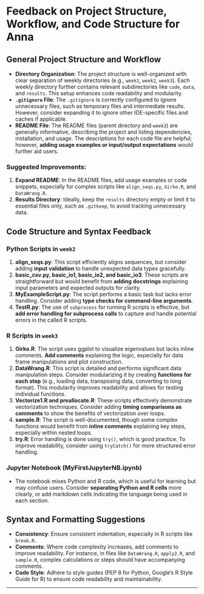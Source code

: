 
# Feedback on Project Structure, Workflow, and Code Structure for Anna

## General Project Structure and Workflow

- **Directory Organization**: The project structure is well-organized with clear separation of weekly directories (e.g., `week1`, `week2`, `week3`). Each weekly directory further contains relevant subdirectories like `code`, `data`, and `results`. This setup enhances code readability and modularity.
- **`.gitignore` File**: The `.gitignore` is correctly configured to ignore unnecessary files, such as temporary files and intermediate results. However, consider expanding it to ignore other IDE-specific files and caches if applicable.
- **README File**: The README files (parent directory and `week3`) are generally informative, describing the project and listing dependencies, installation, and usage. The descriptions for each code file are helpful; however, **adding usage examples or input/output expectations** would further aid users.

### Suggested Improvements:
1. **Expand README**: In the README files, add usage examples or code snippets, especially for complex scripts like `align_seqs.py`, `Girko.R`, and `DataWrang.R`.
2. **Results Directory**: Ideally, keep the `results` directory empty or limit it to essential files only, such as `.gitkeep`, to avoid tracking unnecessary data.

## Code Structure and Syntax Feedback

### Python Scripts in `week2`

1. **align_seqs.py**: This script efficiently aligns sequences, but consider adding **input validation** to handle unexpected data types gracefully.
2. **basic_csv.py, basic_io1, basic_io2, and basic_io3**: These scripts are straightforward but would benefit from **adding docstrings** explaining input parameters and expected outputs for clarity.
3. **MyExampleScript.py**: The script performs a basic task but lacks error handling. Consider adding **type checks for command-line arguments**.
4. **TestR.py**: The use of `subprocess` for running R scripts is effective, but **add error handling for subprocess calls** to capture and handle potential errors in the called R scripts.

### R Scripts in `week3`

1. **Girko.R**: The script uses ggplot to visualize eigenvalues but lacks inline comments. **Add comments** explaining the logic, especially for data frame manipulations and plot construction.
2. **DataWrang.R**: This script is detailed and performs significant data manipulation steps. Consider modularizing it by creating **functions for each step** (e.g., loading data, transposing data, converting to long format). This modularity improves readability and allows for testing individual functions.
3. **Vectorize1.R and preallocate.R**: These scripts effectively demonstrate vectorization techniques. Consider adding **timing comparisons as comments** to show the benefits of vectorization over loops.
4. **sample.R**: The script is well-documented, though some complex functions would benefit from **inline comments** explaining key steps, especially within nested loops.
5. **try.R**: Error handling is done using `try()`, which is good practice. To improve readability, consider using `tryCatch()` for more structured error handling.

### Jupyter Notebook (MyFirstJupyterNB.ipynb)

- The notebook mixes Python and R code, which is useful for learning but may confuse users. Consider **separating Python and R cells** more clearly, or add markdown cells indicating the language being used in each section.

## Syntax and Formatting Suggestions

- **Consistency**: Ensure consistent indentation, especially in R scripts like `break.R`.
- **Comments**: Where code complexity increases, add comments to improve readability. For instance, in files like `DataWrang.R`, `apply2.R`, and `sample.R`, complex calculations or steps should have accompanying comments.
- **Code Style**: Adhere to style guides (PEP 8 for Python, Google’s R Style Guide for R) to ensure code readability and maintainability.

---
